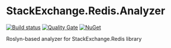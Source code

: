 # StackExchange.Redis.Analyzer

[![Build status](https://ci.appveyor.com/api/projects/status/r5ylbxtpjya9ayk2?svg=true)](https://ci.appveyor.com/project/olsh/stack-exchange-redis-analyzer)
[![Quality Gate](https://sonarcloud.io/api/project_badges/measure?project=todoist-net&metric=alert_status)](https://sonarcloud.io/dashboard?id=stack-exchange-redis-analyzer)
[![NuGet](https://img.shields.io/nuget/v/Todoist.Net.svg)](https://www.nuget.org/packages/StackExchange.Redis.Analyzer/)

Roslyn-based analyzer for StackExchange.Redis library
